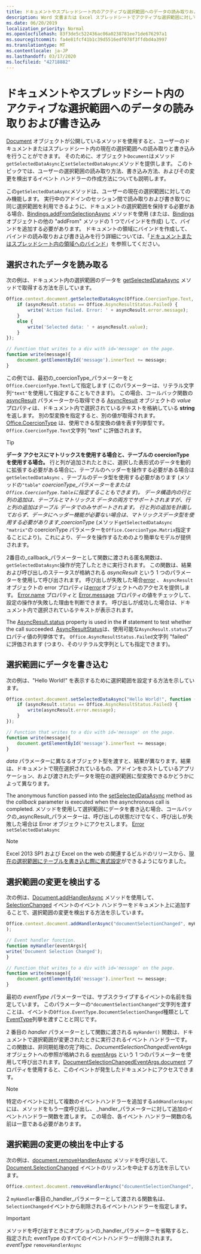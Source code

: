 ```yaml
---
title: ドキュメントやスプレッドシート内のアクティブな選択範囲へのデータの読み取りおよび書き込み
description: Word 文書または Excel スプレッドシートでアクティブな選択範囲に対してデータを読み書きする方法について説明します。
ms.date: 06/20/2019
localization_priority: Normal
ms.openlocfilehash: 83f3de5c522436ac06a0238781ee71de676297a1
ms.sourcegitcommit: fa4e81fcf41b1c39d5516edf078f3ffdbd4a3997
ms.translationtype: MT
ms.contentlocale: ja-JP
ms.lasthandoff: 03/17/2020
ms.locfileid: "42718882"
---
```

# <a name="read-and-write-data-to-the-active-selection-in-a-document-or-spreadsheet"></a>ドキュメントやスプレッドシート内のアクティブな選択範囲へのデータの読み取りおよび書き込み

[Document](/javascript/api/office/office.document) オブジェクトが公開しているメソッドを使用すると、ユーザーのドキュメントまたはスプレッドシート内の現在の選択範囲への読み取りと書き込みを行うことができます。 そのために、オブジェクト`Document`はメソッド`getSelectedDataAsync`と`setSelectedDataAsync`メソッドを提供します。 このトピックでは、ユーザーの選択範囲の読み取り方法、書き込み方法、およびその変更を検出するイベント ハンドラーの作成方法についても説明します。

この`getSelectedDataAsync`メソッドは、ユーザーの現在の選択範囲に対してのみ機能します。 実行中のアドインのセッション間で読み取りおよび書き取りに同じ選択範囲を利用できるように、ドキュメントの選択範囲を保持する必要がある場合、[Bindings.addFromSelectionAsync](/javascript/api/office/office.bindings#addfromselectionasync-bindingtype--options--callback-) メソッドを使用 (または、[Bindings](/javascript/api/office/office.bindings) オブジェクトの他の "addFrom" メソッドの 1 つでバインドを作成) して、バインドを追加する必要があります。 ドキュメントの領域にバインドを作成して、バインドの読み取りおよび書き込みを行う詳細については、「[ドキュメントまたはスプレッドシート内の領域へのバインド](bind-to-regions-in-a-document-or-spreadsheet.md)」を参照してください。


## <a name="read-selected-data"></a>選択されたデータを読み取る


次の例は、ドキュメント内の選択範囲のデータを [getSelectedDataAsync](/javascript/api/office/office.document#getselecteddataasync-coerciontype--options--callback-) メソッドで取得する方法を示しています。


```js
Office.context.document.getSelectedDataAsync(Office.CoercionType.Text, function (asyncResult) {
    if (asyncResult.status == Office.AsyncResultStatus.Failed) {
        write('Action failed. Error: ' + asyncResult.error.message);
    }
    else {
        write('Selected data: ' + asyncResult.value);
    }
});

// Function that writes to a div with id='message' on the page.
function write(message){
    document.getElementById('message').innerText += message; 
}
```

この例では、最初の_coercionType_パラメーターをと`Office.CoercionType.Text`して指定します (このパラメーターは、リテラル文字列`"text"`を使用して指定することもできます)。 この場合、コールバック関数の [asyncResult](/javascript/api/office/office.asyncresult#status) パラメーターから取得できる [AsyncResult](/javascript/api/office/office.asyncresult) オブジェクトの _value_ プロパティは、ドキュメント内で選択されているテキストを格納している **string** を返します。 別の型変換を指定すると、別の値が取得されます。 [Office.CoercionType](/javascript/api/office/office.coerciontype) は、使用できる型変換の値を表す列挙型です。 `Office.CoercionType.Text`文字列 "text" に評価されます。


> [!TIP]
> **データ アクセスにマトリックスを使用する場合と、テーブルの coercionType を使用する場合。** 行と列が追加されたときに、選択した表形式のデータを動的に拡張する必要がある場合に、テーブルのヘッダーを操作する必要がある場合は`getSelectedDataAsync` 、テーブルのデータ型を使用する必要があります (メソッドの`"table"` _coercionType_パラメーターをまたは`Office.CoercionType.Table`に指定することもできます)。 データ構造内の行と列の追加は、テーブルとマトリックス データの両方でサポートされますが、行と列の追加はテーブル データでのみサポートされます。 行と列の追加を計画しておらず、データにヘッダー機能が必要ない場合は、マトリックスデータ型を使用する必要があります_coercionType_ (メソッド`getSelectedDataAsync` `"matrix"`の coercionType パラメーターを`Office.CoercionType.Matrix`指定することにより)。これにより、データを操作するためのより簡単なモデルが提供されます。

2番目の_callback_パラメーターとして関数に渡される匿名関数は、 `getSelectedDataAsync`操作が完了したときに実行されます。 この関数は、結果および呼び出しのステータスが格納される _asyncResult_ という 1 つのパラメーターを使用して呼び出されます。 呼び出しが失敗した場合[error](/javascript/api/office/office.asyncresult#asynccontext) 、 `AsyncResult`オブジェクトの error プロパティは[error](/javascript/api/office/office.error)オブジェクトへのアクセスを提供します。 [Error.name](/javascript/api/office/office.error#name) プロパティと [Error.message](/javascript/api/office/office.error#message) プロパティの値をチェックして、設定の操作が失敗した理由を判断できます。 呼び出しが成功した場合は、ドキュメント内で選択されているテキストが表示されます。

The [AsyncResult.status](/javascript/api/office/office.asyncresult#error) property is used in the **if** statement to test whether the call succeeded. [AsyncResultStatus](/javascript/api/office/office.asyncresult#status)は、使用可能な`AsyncResult.status`プロパティ値の列挙体です。 `Office.AsyncResultStatus.Failed`文字列 "failed" に評価されます (つまり、そのリテラル文字列としても指定できます)。


## <a name="write-data-to-the-selection"></a>選択範囲にデータを書き込む


次の例は、"Hello World!" を表示するために選択範囲を設定する方法を示しています。


```js
Office.context.document.setSelectedDataAsync("Hello World!", function (asyncResult) {
    if (asyncResult.status == Office.AsyncResultStatus.Failed) {
        write(asyncResult.error.message);
    }
});

// Function that writes to a div with id='message' on the page.
function write(message){
    document.getElementById('message').innerText += message;
}
```

_data_ パラメーターに異なるオブジェクト型を渡すと、結果が異なります。結果は、ドキュメントで現在選択されているもの、アドインをホストしているアプリケーション、および渡されたデータを現在の選択範囲に型変換できるかどうかによって異なります。

The anonymous function passed into the [setSelectedDataAsync](/javascript/api/office/office.document#setselecteddataasync-data--options--callback-) method as the _callback_ parameter is executed when the asynchronous call is completed. メソッドを使用して選択範囲にデータを書き込む場合、コールバックの_asyncResult_パラメーターは、呼び出しの状態だけでなく、呼び出しが失敗した場合は Error オブジェクトにアクセスします。 [Error](/javascript/api/office/office.error) `setSelectedDataAsync`

> [!NOTE]
> Excel 2013 SP1 および Excel on the web の関連するビルドのリリースから、[現在の選択範囲にテーブルを書き込む際に書式設定](../excel/excel-add-ins-tables.md)ができるようになりました。


## <a name="detect-changes-in-the-selection"></a>選択範囲の変更を検出する


次の例は、[Document.addHandlerAsync](/javascript/api/office/office.document#addhandlerasync-eventtype--handler--options--callback-) メソッドを使用して、[SelectionChanged](/javascript/api/office/office.documentselectionchangedeventargs) イベントのイベント ハンドラーをドキュメント上に追加することで、選択範囲の変更を検出する方法を示しています。


```js
Office.context.document.addHandlerAsync("documentSelectionChanged", myHandler, function(result){}
);

// Event handler function.
function myHandler(eventArgs){
write('Document Selection Changed');
}

// Function that writes to a div with id='message' on the page.
function write(message){
    document.getElementById('message').innerText += message;
}
```

最初の  _eventType_ パラメーターでは、サブスクライブするイベントの名前を指定しています。 このパラメーターの`"documentSelectionChanged"`文字列を渡すことは、イベントの`Office.EventType.DocumentSelectionChanged`種類として[EventType](/javascript/api/office/office.eventtype)列挙を渡すことと同じです。

2 番目の _handler_ パラメーターとして関数に渡される `myHander()` 関数は、ドキュメントで選択範囲が変更されたときに実行されるイベント ハンドラーです。この関数は、非同期処理の完了時に、_DocumentSelectionChangedEventArgs_ オブジェクトへの参照が格納される [eventArgs](/javascript/api/office/office.documentselectionchangedeventargs) という 1 つのパラメーターを使用して呼び出されます。[DocumentSelectionChangedEventArgs.document](/javascript/api/office/office.documentselectionchangedeventargs#document) プロパティを使用すると、このイベントが発生したドキュメントにアクセスできます。


> [!NOTE]
> 特定のイベントに対して複数のイベントハンドラーを追加する`addHandlerAsync`には、メソッドをもう一度呼び出し、 _handler_パラメーターに対して追加のイベントハンドラー関数を渡します。 この場合、各イベント ハンドラー関数の名前は一意である必要があります。


## <a name="stop-detecting-changes-in-the-selection"></a>選択範囲の変更の検出を中止する


次の例は、[document.removeHandlerAsync](/javascript/api/office/office.documentselectionchangedeventargs) メソッドを呼び出して、[Document.SelectionChanged](/javascript/api/office/office.document#removehandlerasync-eventtype--options--callback-) イベントのリッスンを中止する方法を示しています。


```js
Office.context.document.removeHandlerAsync("documentSelectionChanged", {handler:myHandler}, function(result){});
```

2 `myHandler`番目の_handler_パラメーターとして渡される関数名は、 `SelectionChanged`イベントから削除されるイベントハンドラーを指定します。


> [!IMPORTANT]
> メソッドを呼び出すときにオプションの_handler_パラメーターを省略すると、指定された eventType のすべてのイベントハンドラーが削除されます。 _eventType_ `removeHandlerAsync`
